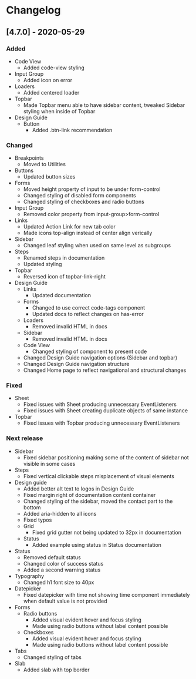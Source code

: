 # Changelog

## [4.7.0] - 2020-05-29

### Added
- Code View
  - Added code-view styling
- Input Group
  - Added icon on error
- Loaders
  - Added centered loader
- Topbar
  - Made Topbar menu able to have sidebar content, tweaked Sidebar styling when inside of Topbar
- Design Guide
  - Button
    - Added .btn-link recommendation

### Changed
- Breakpoints
  - Moved to Utilities
- Buttons
  - Updated button sizes
- Forms
  - Moved height property of input to be under form-control
  - Changed styling of disabled form components
  - Changed styling of checkboxes and radio buttons
- Input Group
  - Removed color property from input-group>form-control
- Links
  - Updated Action Link for new tab color
  - Made icons top-align instead of center align verically
- Sidebar
  - Changed leaf styling when used on same level as subgroups
- Steps
  - Renamed steps in documentation
  - Updated styling
- Topbar
  - Reversed icon of topbar-link-right
- Design Guide
  - Links
    - Updated documentation
  - Forms
    - Changed to use correct code-tags component
    - Updated docs to reflect changes on has-error
  - Loaders
    - Removed invalid HTML in docs
  - Sidebar
    - Removed invalid HTML in docs
  - Code View
    - Changed styling of component to present code
  - Changed Design Guide navigation options (Sidebar and topbar)
  - Changed Design Guide navigation structure
  - Changed Home page to reflect navigational and structural changes

### Fixed
- Sheet
  - Fixed issues with Sheet producing unnecessary EventListeners
  - Fixed issues with Sheet creating duplicate objects of same instance
- Topbar
  - Fixed issues with Topbar producing unnecessary EventListeners

### Next release
- Sidebar
  - Fixed sidebar positioning making some of the content of sidebar not visible in some cases
- Steps
  - Fixed vertical clickable steps misplacement of visual elements
- Design guide
  - Added better alt text to logos in Design Guide
  - Fixed margin right of documentation content container
  - Changed styling of the sidebar, moved the contact part to the bottom
  - Added aria-hidden to all icons
  - Fixed typos
  - Grid
    - Fixed grid gutter not being updated to 32px in documentation
  - Status
    - Added example using status in Status documentation
- Status
  - Removed default status
  - Changed color of success status
  - Added a second warning status
- Typography
  - Changed h1 font size to 40px
- Datepicker
  - Fixed datepicker with time not showing time component immediately when default value is not provided 
- Forms
  - Radio buttons
    - Added visual evident hover and focus styling
    - Made using radio buttons without label content possible
  - Checkboxes
    - Added visual evident hover and focus styling
    - Made using radio buttons without label content possible
- Tabs
  - Changed styling of tabs
- Slab
  - Added slab with top border